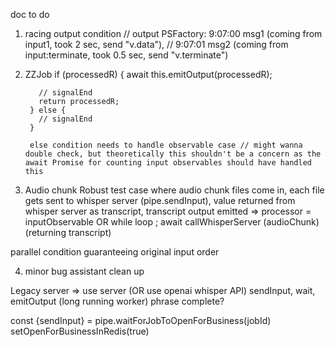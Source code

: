 doc to do
1. racing output condition
// output PSFactory: 9:07:00 msg1 (coming from input1, took 2 sec, send "v.data"), 
                      // 9:07:01 msg2 (coming from input:terminate, took 0.5 sec, send "v.terminate")

2. ZZJob
if (processedR) {
          await this.emitOutput(processedR);

          // signalEnd
          return processedR;
        } else {
          // signalEnd
        }

        else condition needs to handle observable case // might wanna double check, but theoretically this shouldn't be a concern as the await Promise for counting input observables should have handled this

3. Audio chunk
Robust test case where audio chunk files come in, each file gets sent to whisper server (pipe.sendInput), value returned from whisper server as transcript, transcript output emitted => processor = inputObservable OR while loop ; await callWhisperServer (audioChunk) (returning transcript)

parallel condition guaranteeing original input order

4. minor bug assistant clean up

Legacy server => use server (OR use openai whisper API)
sendInput, wait, emitOutput
(long running worker)
phrase complete?

const {sendInput} = pipe.waitForJobToOpenForBusiness(jobId)
setOpenForBusinessInRedis(true)
